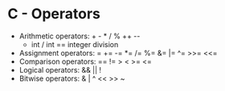 # C - Operators

- Arithmetic operators: + - * / % ++ --
    - int / int == integer division
- Assignment operators: = += -= *= /= %= &= |= ^= >>= <<=
- Comparison operators: == != > < >= <=
- Logical operators: && || !
- Bitwise operators: & | ^ << >> ~